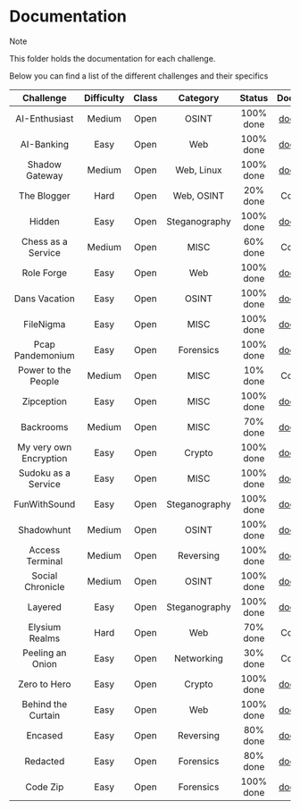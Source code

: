 # Documentation

> [!NOTE]
> This folder holds the documentation for each challenge. 
>
> Below you can find a list of the different challenges and their specifics
>
> | Challenge | Difficulty | Class | Category | Status | Documentation |
> |:--------: | :--------: | :---: | :------: | :----: | :-----------: |
> | AI-Enthusiast | Medium | Open | OSINT | 100% done | [documentation](https://github.com/CTF-Citadel/challenges/blob/main/documentation/ai_enthusiast.md) |
> | AI-Banking | Easy | Open | Web | 100% done | [documentation](https://github.com/CTF-Citadel/challenges/blob/main/documentation/ai_banking.md) |
> | Shadow Gateway | Medium | Open | Web, Linux | 100% done | [documentation](https://github.com/CTF-Citadel/challenges/blob/main/documentation/shadow_gateway.md) |
> | The Blogger | Hard | Open | Web, OSINT | 20% done | Coming Soon! |
> | Hidden | Easy | Open | Steganography | 100% done | [documentation](https://github.com/CTF-Citadel/challenges/blob/main/documentation/hidden.md) |
> | Chess as a Service | Medium | Open | MISC | 60% done | Coming Soon! |
> | Role Forge | Easy | Open | Web | 100% done | [documentation](https://github.com/CTF-Citadel/challenges/blob/main/documentation/role_forge.md) |
> | Dans Vacation | Easy | Open | OSINT | 100% done | [documentation](https://github.com/CTF-Citadel/challenges/blob/main/documentation/dan's_vacation.md) |
> | FileNigma | Easy | Open | MISC | 100% done | [documentation](https://github.com/CTF-Citadel/challenges/blob/main/documentation/FileNigma.md) |
> | Pcap Pandemonium | Easy | Open | Forensics | 100% done | [documentation](https://github.com/CTF-Citadel/challenges/blob/main/documentation/pcap_pandemonium.md) |
> | Power to the People | Medium | Open | MISC | 10% done | Coming Soon! |
> | Zipception | Easy | Open | MISC | 100% done | [documentation](https://github.com/CTF-Citadel/challenges/blob/main/documentation/zipception.md) |
> | Backrooms | Medium | Open | MISC | 70% done | [documentation](https://github.com/CTF-Citadel/challenges/blob/main/documentation/backrooms.md) |
> | My very own Encryption | Easy | Open | Crypto | 100% done | [documentation](https://github.com/CTF-Citadel/challenges/blob/main/documentation/my_very_own_encryption.md) |
> | Sudoku as a Service | Easy | Open | MISC | 100% done | [documentation](https://github.com/CTF-Citadel/challenges/blob/main/documentation/sudoku_as_a_service.md) |
> | FunWithSound | Easy | Open | Steganography | 100% done | [documentation](https://github.com/CTF-Citadel/challenges/blob/main/documentation/funwithsound.md) |
> | Shadowhunt | Medium | Open | OSINT | 100% done | [documentation](https://github.com/CTF-Citadel/challenges/blob/main/documentation/shadowhunt.md) |
> | Access Terminal | Medium | Open | Reversing | 100% done | [documentation](https://github.com/CTF-Citadel/challenges/blob/main/documentation/access_terminal.md) |
> | Social Chronicle | Medium | Open | OSINT | 100% done | [documentation](https://github.com/CTF-Citadel/challenges/blob/main/documentation/social_chronicle.md) |
> | Layered | Easy | Open | Steganography | 100% done | [documentation](https://github.com/CTF-Citadel/challenges/blob/main/documentation/layered.md) |
> | Elysium Realms | Hard | Open | Web | 70% done | Coming Soon! |
> | Peeling an Onion | Easy | Open | Networking | 30% done | Coming Soon! |
> | Zero to Hero | Easy | Open | Crypto | 100% done | [documentation](https://github.com/CTF-Citadel/challenges/blob/main/documentation/zero_to_hero.md) |
> | Behind the Curtain | Easy | Open | Web | 100% done | [documentation](https://github.com/CTF-Citadel/challenges/blob/main/documentation/behind_the_curtain.md) |
> | Encased | Easy | Open | Reversing | 80% done | [documentation](https://github.com/CTF-Citadel/challenges/blob/main/documentation/encased.md) |
> | Redacted | Easy | Open | Forensics | 80% done | [documentation](https://github.com/CTF-Citadel/challenges/blob/main/documentation/redacted.md) |
> | Code Zip | Easy | Open | Forensics | 100% done | [documentation](https://github.com/CTF-Citadel/challenges/blob/main/documentation/code_zip.md) |
